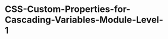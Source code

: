 CSS-Custom-Properties-for-Cascading-Variables-Module-Level-1
============================================================

